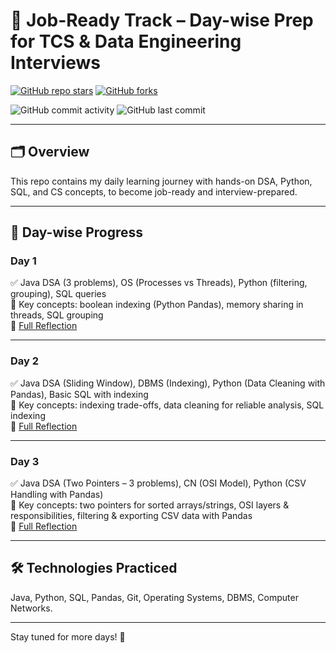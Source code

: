 # 💼 Job-Ready Track – Day-wise Prep for TCS & Data Engineering Interviews

[![GitHub repo stars](https://img.shields.io/github/stars/mahalakshmi2610/Daily-Prep-Track?style=social)](https://github.com/mahalakshmi2610/Daily-Prep-Track/stargazers)
[![GitHub forks](https://img.shields.io/github/forks/mahalakshmi2610/Daily-Prep-Track?style=social)](https://github.com/mahalakshmi2610/Daily-Prep-Track/network/members)

![GitHub commit activity](https://img.shields.io/github/commit-activity/m/mahalakshmi2610/Daily-Prep-Track?color=brightgreen&label=Commit%20Activity&style=for-the-badge)
![GitHub last commit](https://img.shields.io/github/last-commit/mahalakshmi2610/Daily-Prep-Track?style=for-the-badge&color=success)



---

## 🗂️ Overview
This repo contains my daily learning journey with hands-on DSA, Python, SQL, and CS concepts, to become job-ready and interview-prepared.

---

## 📅 Day-wise Progress

### Day 1
✅ Java DSA (3 problems), OS (Processes vs Threads), Python (filtering, grouping), SQL queries  
🧠 Key concepts: boolean indexing (Python Pandas), memory sharing in threads, SQL grouping  
📝 [Full Reflection](./Reflection-Notes/Day1.md)

---

### Day 2
✅ Java DSA (Sliding Window), DBMS (Indexing), Python (Data Cleaning with Pandas), Basic SQL with indexing  
🧠 Key concepts: indexing trade-offs, data cleaning for reliable analysis, SQL indexing  
📝 [Full Reflection](./Reflection-Notes/Day2.md)

---

### Day 3
✅ Java DSA (Two Pointers – 3 problems), CN (OSI Model), Python (CSV Handling with Pandas)  
🧠 Key concepts: two pointers for sorted arrays/strings, OSI layers & responsibilities, filtering & exporting CSV data with Pandas  
📝 [Full Reflection](./Reflection-Notes/Day3.md)

---

## 🛠️ Technologies Practiced
Java, Python, SQL, Pandas, Git, Operating Systems, DBMS, Computer Networks.

---

Stay tuned for more days! 🚀
